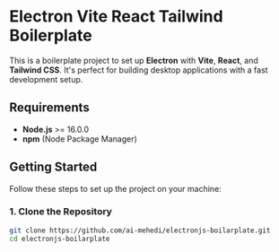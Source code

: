 # Electron Vite React Tailwind Boilerplate

This is a boilerplate project to set up **Electron** with **Vite**, **React**, and **Tailwind CSS**. It's perfect for building desktop applications with a fast development setup.

## Requirements

- **Node.js** >= 16.0.0
- **npm** (Node Package Manager)

## Getting Started

Follow these steps to set up the project on your machine:

### 1. Clone the Repository

```bash
git clone https://github.com/ai-mehedi/electronjs-boilarplate.git
cd electronjs-boilarplate


